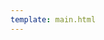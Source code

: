 ```yaml
---
template: main.html
---
```


<!-- # Load Testing Multiple Model Versions

This tutorial shows how easy it is validate SLOs for multiple versions of a model in [KServe](https://kserve.github.io/website/0.10/) when fetching metrics from a metrics database like Prometheus. We show this using the `sklearn-iris` model used to describe [canary rollouts](https://kserve.github.io/website/0.10/modelserving/v1beta1/rollout/canary-example/) in KServe. 

???+ "Before you begin"
    1. Try [your first experiment](../../../getting-started/your-first-experiment.md). Understand the main [concepts](../../../getting-started/concepts.md) behind Iter8 experiments.
    2. Ensure that you have the [kubectl](https://kubernetes.io/docs/reference/kubectl/) CLI.
    3. Have access to a cluster running [KServe](https://kserve.github.io/website). You can create a [KServe Quickstart](https://kserve.github.io/website/0.10/get_started/#before-you-begin) environment as follows:
    ```shell
    curl -s "https://raw.githubusercontent.com/kserve/kserve/release-0.10/hack/quick_install.sh" | bash
    ```
    4. Install Prometheus monitoring for KServe [using these instructions](https://github.com/kserve/kserve/tree/master/docs/samples/metrics-and-monitoring#install-prometheus).

## Experiment Setup

Deploy two models to compare and generate load against them. We follow the instructions for the [KServe canary rollout example](https://kserve.github.io/website/0.10/modelserving/v1beta1/rollout/canary-example/) to deploy the models.

### Create InferenceService for Initial Model

```shell
kubectl apply -f - <<EOF
apiVersion: "serving.kserve.io/v1beta1"
kind: "InferenceService"
metadata:
  name: "sklearn-iris"
spec:
  predictor:
    model:
      modelFormat:
        name: sklearn
      storageUri: "gs://kfserving-examples/models/sklearn/1.0/model"
EOF
```

### Update InferenceService with a Canary Model

```shell
kubectl apply -f - <<EOF
apiVersion: "serving.kserve.io/v1beta1"
kind: "InferenceService"
metadata:
  name: "sklearn-iris"
spec:
  predictor:
    canaryTrafficPercent: 10
    model:
      modelFormat:
        name: sklearn
      storageUri: "gs://kfserving-examples/models/sklearn/1.0/model-2"
EOF
```

### Generate Load

Port forward requests to the cluster:

```shell
INGRESS_GATEWAY=$(kubectl get svc --namespace istio-system --selector="app=istio-ingressgateway" --output jsonpath='{.items[0].metadata.name}')
kubectl port-forward --namespace istio-system svc/$INGRESS_GATEWAY 8080:80
```

Send prediction requests to the inference service. The following script generates about one request a second. In a production cluster, this step is not required since your inference service will receive requests from real users.

```shell
SERVICE_HOSTNAME="sklearn-iris.default.example.com"
# kubectl get inferenceservice sklearn-iris -o jsonpath='{.status.url}' | cut -d "/" -f 3

cat <<EOF > "./iris-input.json"
{
  "instances": [
    [6.8,  2.8,  4.8,  1.4],
    [6.0,  3.4,  4.5,  1.6]
  ]
}
EOF

while true; do 
  curl -H "Host: ${SERVICE_HOSTNAME}" \
    http://localhost:8080/v1/models/sklearn-iris:predict \
    -d @./iris-input.json
  sleep 1
done
```

## Launch Iter8 Experiment

Launch an Iter8 experiment inside the Kubernetes cluster:

```shell
iter8 k launch \
--set "tasks={ready,custommetrics,assess}" \
--set ready.isvc=sklearn-iris \
--set ready.timeout=180s \
--set custommetrics.templates.kserve-prometheus="https://gist.githubusercontent.com/kalantar/adc6c9b0efe483c00b8f0c20605ac36c/raw/c4562e87b7ac0652b0e46f8f494d024307bff7a1/kserve-prometheus.tpl" \
--set custommetrics.values.labels.service_name=sklearn-iris-predictor-default \
--set 'custommetrics.versionValues[0].labels.revision_name=sklearn-iris-predictor-default-00002' \
--set 'custommetrics.versionValues[1].labels.revision_name=sklearn-iris-predictor-default-00001' \
--set "custommetrics.values.latencyPercentiles={50,75,90,95}" \
--set assess.SLOs.upper.kserve-prometheus/error-count=0 \
--set assess.SLOs.upper.kserve-prometheus/latency-mean=25 \
--set assess.SLOs.upper.kserve-prometheus/latency-p'90'=40 \
--set runner=cronjob \
--set cronjobSchedule="*/1 * * * *"
```

??? note "About this experiment"
    This experiment consists of three [tasks](../../../getting-started/concepts.md#design), namely, [ready](../../../user-guide/tasks/ready.md), [custommetrics](../../../user-guide/tasks/custommetrics.md) and [assess](../../../user-guide/tasks/assess.md). 

    The [ready](../../../user-guide/tasks/ready.md) task checks if the `sklearn-iris` InferenceService exists and is `Ready`. 
    
    The [custommetrics](../../../user-guide/tasks/custommetrics.md) task reads metrics from a Prometheus service as defined by the [template](https://gist.githubusercontent.com/kalantar/adc6c9b0efe483c00b8f0c20605ac36c/raw/c4562e87b7ac0652b0e46f8f494d024307bff7a1/kserve-prometheus.tpl). The template is parameterised using labels for service and revision name. You can identify the revision names from the `InferenceService`:

    ```shell
    kubectl get isvc sklearn-iris -o json \
    | jq -r '.status.components.predictor.traffic | .[] | .revisionName'
    ```
    The service name is the prefix (remove the trailing `-ddddd`).


    The [assess](../../../user-guide/tasks/assess.md) task verifies if the model satisfies the specified SLOs:

    - there are no errors
    - the mean latency of the prediction does not exceed 25 msec, and
    - the 90th percentile latency for prediction does not exceed 40 msec. 
    
    This is a [multi-loop](../../../getting-started/concepts.md#design) [Kubernetes experiment](../../../getting-started/concepts.md#kubernetes-experiments); its [runner](../../../getting-started/concepts.md#runners) is `cronjob`. The `cronjobSchedule` expression specifies the frequency of the experiment execution -- periodically refreshing the metric values and performing SLO validation using the updated values.

***

You can assert experiment outcomes, view an experiment report, and view experiment logs as described in [your first experiment](../../../getting-started/your-first-experiment.md).

## Clean up

To clean up, delete the Iter8 experiment:

```shell
iter8 k delete
```

Remove the `InferenceService` and the request data:
```shell
kubectl delete inferenceservice sklearn-iris
rm ./iris-input.json
```

You can remove Prometheus using [these instructions](https://github.com/kserve/kserve/tree/master/docs/samples/metrics-and-monitoring#removal). -->
